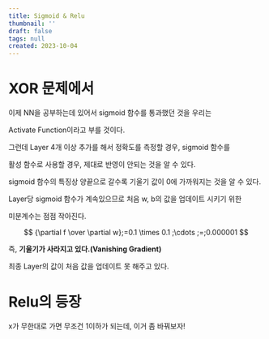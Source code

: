 ```yaml
---
title: Sigmoid & Relu
thumbnail: ''
draft: false
tags: null
created: 2023-10-04
---
```


# XOR 문제에서

이제 NN을 공부하는데 있어서 sigmoid 함수를 통과했던 것을 우리는

Activate Function이라고 부를 것이다.

그런데 Layer 4개 이상 추가를 해서 정확도를 측정할 경우, sigmoid 함수를 

활성 함수로 사용할 경우, 제대로 반영이 안되는 것을 알 수 있다.

[](https://en.wikipedia.org/wiki/Sigmoid_function)

sigmoid 함수의 특징상 양끝으로 갈수록 기울기 값이 0에 가까워지는 것을 알 수 있다.

Layer당 sigmoid 함수가 계속있으므로 처음 w, b의 값을 업데이트 시키기 위한

미분계수는 점점 작아진다.

$$
{\partial f \over \partial w};=0.1 \times 0.1 ;\cdots ;=;0.000001
$$

즉, **기울기가 사라지고 있다.(Vanishing Gradient)**

최종 Layer의 값이 처음 값을 업데이트 못 해주고 있다.

# Relu의 등장

x가 무한대로 가면 무조건 1이하가 되는데, 이거 좀 바꿔보자!
